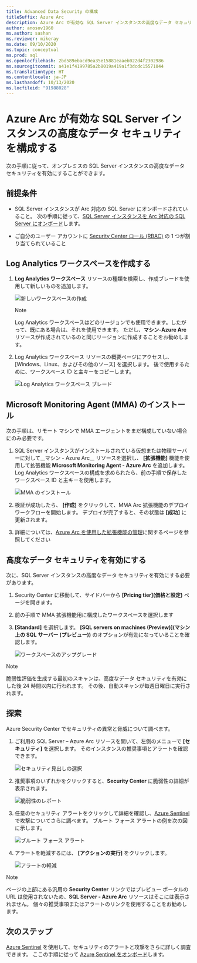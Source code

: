 ```yaml
---
title: Advanced Data Security の構成
titleSuffix: Azure Arc
description: Azure Arc が有効な SQL Server インスタンスの高度なデータ セキュリティを構成する
author: anosov1960
ms.author: sashan
ms.reviewer: mikeray
ms.date: 09/10/2020
ms.topic: conceptual
ms.prod: sql
ms.openlocfilehash: 2bd589ebacd9ea35e15881eaaeb022d4f2302986
ms.sourcegitcommit: a41e1f4199785a2b8019a419a1f3dcdc15571044
ms.translationtype: HT
ms.contentlocale: ja-JP
ms.lasthandoff: 10/13/2020
ms.locfileid: "91988028"
---
```

# <a name="configure-advanced-data-security-for-azure-arc-enabled-sql-server-instance"></a>Azure Arc が有効な SQL Server インスタンスの高度なデータ セキュリティを構成する

次の手順に従って、オンプレミスの SQL Server インスタンスの高度なデータ セキュリティを有効にすることができます。

## <a name="prerequisites"></a>前提条件

* SQL Server インスタンスが Arc 対応の SQL Server にオンボードされていること。 次の手順に従って、[SQL Server インスタンスを Arc 対応の SQL Server にオンボード](connect.md)します。

* ご自分のユーザー アカウントに [Security Center ロール (RBAC)](/azure/security-center/security-center-permissions) の 1 つが割り当てられていること

## <a name="create-a-log-analytics-workspace"></a>Log Analytics ワークスペースを作成する

1. __Log Analytics ワークスペース__ リソースの種類を検索し、作成ブレードを使用して新しいものを追加します。

   ![新しいワークスペースの作成](media/configure-advanced-data-security/create-new-log-analytics-workspace.png)

   > [!NOTE]
   > Log Analytics ワークスペースはどのリージョンでも使用できます。したがって、既にある場合は、それを使用できます。 ただし、__マシン-Azure Arc__ リソースが作成されているのと同じリージョンに作成することをお勧めします。

1. Log Analytics ワークスペース リソースの概要ページにアクセスし、[Windows、Linux、およびその他のソース] を選択します。 後で使用するために、ワークスペース ID と主キーをコピーします。

   ![Log Analytics ワークスペース ブレード](media/configure-advanced-data-security/log-analytics-workspace-blade.png)

## <a name="install-microsoft-monitoring-agent-mma"></a>Microsoft Monitoring Agent (MMA) のインストール

次の手順は、リモート マシンで MMA エージェントをまだ構成していない場合にのみ必要です。

1. SQL Server インスタンスがインストールされている仮想または物理サーバーに対して__マシン - Azure Arc__ リソースを選択し、 **[拡張機能]** 機能を使用して拡張機能 __Microsoft Monitoring Agent - Azure Arc__ を追加します。 Log Analytics ワークスペースの構成を求められたら、前の手順で保存したワークスペース ID と主キーを使用します。

   ![MMA のインストール](media/configure-advanced-data-security/install-mma-extension.png)

1. 検証が成功したら、 **[作成]**  をクリックして、MMA Arc 拡張機能のデプロイ ワークフローを開始します。 デプロイが完了すると、その状態は **[成功]** に更新されます。

1. 詳細については、[Azure Arc を使用した拡張機能の管理](/azure/azure-arc/servers/manage-vm-extensions)に関するページを参照してください

## <a name="enable-advanced-data-security"></a>高度なデータ セキュリティを有効にする

次に、SQL Server インスタンスの高度なデータ セキュリティを有効にする必要があります。

1. Security Center に移動して、サイドバーから **[Pricing tier]\(価格と設定\)** ページを開きます。

1. 前の手順で MMA 拡張機能用に構成したワークスペースを選択します

1. **[Standard]** を選択します。 **[SQL servers on machines (Preview)]\(マシン上の SQL サーバー (プレビュー)\)** のオプションが有効になっていることを確認します。

   ![ワークスペースのアップグレード](media/configure-advanced-data-security/upgrade-log-analytics-workspace.png)

 > [!NOTE]
   > 脆弱性評価を生成する最初のスキャンは、高度なデータ セキュリティを有効にした後 24 時間以内に行われます。 その後、自動スキャンが毎週日曜日に実行されます。

## <a name="explore"></a>探索

Azure Security Center でセキュリティの異常と脅威について調べます。

1. ご利用の SQL Server – Azure Arc リソースを開いて、左側のメニューで **[セキュリティ]** を選択します。 そのインスタンスの推奨事項とアラートを確認できます。

   ![セキュリティ見出しの選択](media/configure-advanced-data-security/security-heading-sql-server-arc.png)

1. 推奨事項のいずれかをクリックすると、__Security Center__ に脆弱性の詳細が表示されます。

   ![脆弱性のレポート](media/configure-advanced-data-security/vulnerabilities-report.png)

1. 任意のセキュリティ アラートをクリックして詳細を確認し、[Azure Sentinel](/azure/sentinel/overview) で攻撃についてさらに調べます。 ブルート フォース アラートの例を次の図に示します。

   ![ブルート フォース アラート](media/configure-advanced-data-security/brute-force-alert.png)

1. アラートを軽減するには、 **[アクションの実行]** をクリックします。

   ![アラートの軽減](media/configure-advanced-data-security/brute-force-alert-mitigation.png)

> [!NOTE]
> ページの上部にある汎用の __Security Center__ リンクではプレビュー ポータルの URL は使用されないため、__SQL Server - Azure Arc__ リソースはそこには表示されません。 個々の推奨事項またはアラートのリンクを使用することをお勧めします。

## <a name="next-steps"></a>次のステップ

[Azure Sentinel](/azure/sentinel/overview) を使用して、セキュリティのアラートと攻撃をさらに詳しく調査できます。 ここの手順に従って [Azure Sentinel をオンボード](/azure/sentinel/connect-data-sources)します。
